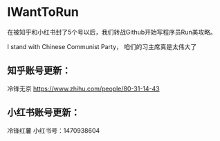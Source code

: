 # IWantToRun

在被知乎和小红书封了5个号以后，我们转战Github开始写程序员Run美攻略。

I stand with Chinese Communist Party， 咱们的习主席真是太伟大了

## 知乎账号更新：

冷锋无京
https://www.zhihu.com/people/80-31-14-43

## 小红书账号更新：
冷锋红薯
小红书号：1470938604
